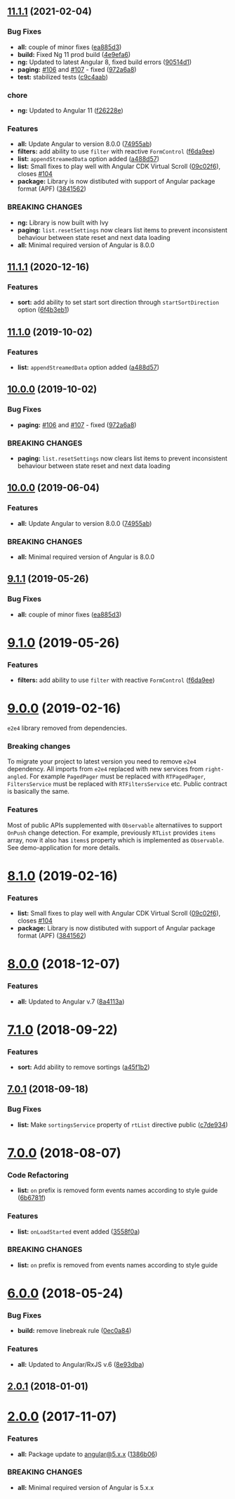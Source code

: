 ## [11.1.1](https://github.com/eastbanctechru/right-angled/compare/v8.0.0...v11.1.1) (2021-02-04)


### Bug Fixes

* **all:** couple of minor fixes ([ea885d3](https://github.com/eastbanctechru/right-angled/commit/ea885d3ccd6f719e10db2b7dc18ae41e3326c222))
* **build:** Fixed Ng 11 prod build ([4e9efa6](https://github.com/eastbanctechru/right-angled/commit/4e9efa6516a8fee6ef9aab73bf476428625ff18c))
* **ng:** Updated to latest Angular 8, fixed build errors ([90514d1](https://github.com/eastbanctechru/right-angled/commit/90514d129ac54c41a09723a393b88e73b3d7b956))
* **paging:** [#106](https://github.com/eastbanctechru/right-angled/issues/106) and [#107](https://github.com/eastbanctechru/right-angled/issues/107) - fixed ([972a6a8](https://github.com/eastbanctechru/right-angled/commit/972a6a86c253dcc95517144b50be58f791684f02))
* **test:** stabilized tests ([c9c4aab](https://github.com/eastbanctechru/right-angled/commit/c9c4aab863ab40f6533a3600aa0f2d2e11f1738d))


### chore

* **ng:** Updated to Angular 11 ([f26228e](https://github.com/eastbanctechru/right-angled/commit/f26228ecdff1246318be0448ef1f7b439569d0da))


### Features

* **all:** Update Angular to version 8.0.0 ([74955ab](https://github.com/eastbanctechru/right-angled/commit/74955ab895be3654eaecf0831b8247ea66001a22))
* **filters:** add ability to use `filter` with reactive `FormControl` ([f6da9ee](https://github.com/eastbanctechru/right-angled/commit/f6da9ee14036a9b941e527d92d1d59521290af5d))
* **list:** `appendStreamedData` option added ([a488d57](https://github.com/eastbanctechru/right-angled/commit/a488d5717047b070a78e60c24e7728e7a4183a3e))
* **list:** Small fixes to play well with Angular CDK Virtual Scroll ([09c02f6](https://github.com/eastbanctechru/right-angled/commit/09c02f60ffbb5b01c80e3a439bce7f4a7de73643)), closes [#104](https://github.com/eastbanctechru/right-angled/issues/104)
* **package:** Library is now distibuted with support of Angular package format (APF) ([3841562](https://github.com/eastbanctechru/right-angled/commit/3841562f4d7191c811a269e9376500259bb24bed))


### BREAKING CHANGES

* **ng:** Library is now built with Ivy
* **paging:** `list.resetSettings` now clears list items to prevent inconsistent behaviour
between state reset and next data loading
* **all:** Minimal required version of Angular is 8.0.0



## [11.1.1](https://github.com/eastbanctechru/right-angled/compare/v11.0.0...v11.1.1) (2020-12-16)

### Features

-   **sort:** add ability to set start sort direction through `startSortDirection` option ([6f4b3eb1](https://github.com/eastbanctechru/right-angled/commit/6f4b3eb1))

## [11.1.0](https://github.com/eastbanctechru/right-angled/compare/v11.0.0...v11.1.0) (2019-10-02)

### Features

-   **list:** `appendStreamedData` option added ([a488d57](https://github.com/eastbanctechru/right-angled/commit/a488d57))

## [10.0.0](https://github.com/eastbanctechru/right-angled/compare/v10.0.0...v11.0.0) (2019-10-02)

### Bug Fixes

-   **paging:** [#106](https://github.com/eastbanctechru/right-angled/issues/106) and [#107](https://github.com/eastbanctechru/right-angled/issues/107) - fixed ([972a6a8](https://github.com/eastbanctechru/right-angled/commit/972a6a8))

### BREAKING CHANGES

-   **paging:** `list.resetSettings` now clears list items to prevent inconsistent behaviour
    between state reset and next data loading

## [10.0.0](https://github.com/eastbanctechru/right-angled/compare/v9.1.1...v10.0.0) (2019-06-04)

### Features

-   **all:** Update Angular to version 8.0.0 ([74955ab](https://github.com/eastbanctechru/right-angled/commit/74955ab))

### BREAKING CHANGES

-   **all:** Minimal required version of Angular is 8.0.0

## [9.1.1](https://github.com/eastbanctechru/right-angled/compare/v8.0.0...v9.1.1) (2019-05-26)

### Bug Fixes

-   **all:** couple of minor fixes ([ea885d3](https://github.com/eastbanctechru/right-angled/commit/ea885d3))

# [9.1.0](https://github.com/eastbanctechru/right-angled/compare/v8.0.0...v9.1.0) (2019-05-26)

### Features

-   **filters:** add ability to use `filter` with reactive `FormControl` ([f6da9ee](https://github.com/eastbanctechru/right-angled/commit/f6da9ee))

# [9.0.0](https://github.com/eastbanctechru/right-angled/compare/v8.1.0...v9.0.0) (2019-02-16)

`e2e4` library removed from dependencies.

### Breaking changes

To migrate your project to latest version you need to remove `e2e4` dependency. All imports from `e2e4` replaced with new services from `right-angled`. For example `PagedPager` must be replaced with `RTPagedPager`, `FiltersService` must be replaced with `RTFiltersService` etc.
Public contract is basically the same.

### Features

Most of public APIs supplemented with `Observable` alternatiives to support `OnPush` change detection. For example, previously `RTList` provides `items` array, now it also has `items$` property which is implemented as `Observable`. See demo-application for more details.

# [8.1.0](https://github.com/eastbanctechru/right-angled/compare/v8.0.0...v8.1.0) (2019-02-16)

### Features

-   **list:** Small fixes to play well with Angular CDK Virtual Scroll ([09c02f6](https://github.com/eastbanctechru/right-angled/commit/09c02f6)), closes [#104](https://github.com/eastbanctechru/right-angled/issues/104)
-   **package:** Library is now distibuted with support of Angular package format (APF) ([3841562](https://github.com/eastbanctechru/right-angled/commit/3841562))

# [8.0.0](https://github.com/eastbanctechru/right-angled/compare/v7.1.0...v8.0.0) (2018-12-07)

### Features

-   **all:** Updated to Angular v.7 ([8a4113a](https://github.com/eastbanctechru/right-angled/commit/8a4113a))

<a name="7.1.0"></a>

# [7.1.0](https://github.com/eastbanctechru/right-angled/compare/v7.0.1...v7.1.0) (2018-09-22)

### Features

-   **sort:** Add ability to remove sortings ([a45f1b2](https://github.com/eastbanctechru/right-angled/commit/a45f1b2))

<a name="7.0.1"></a>

## [7.0.1](https://github.com/eastbanctechru/right-angled/compare/v7.0.0...v7.0.1) (2018-09-18)

### Bug Fixes

-   **list:** Make `sortingsService` property of `rtList` directive public ([c7de934](https://github.com/eastbanctechru/right-angled/commit/c7de934))

<a name="7.0.0"></a>

# [7.0.0](https://github.com/eastbanctechru/right-angled/compare/v6.0.0...v7.0.0) (2018-08-07)

### Code Refactoring

-   **list:** `on` prefix is removed form events names according to style guide ([6b6781f](https://github.com/eastbanctechru/right-angled/commit/6b6781f))

### Features

-   **list:** `onLoadStarted` event added ([3558f0a](https://github.com/eastbanctechru/right-angled/commit/3558f0a))

### BREAKING CHANGES

-   **list:** `on` prefix is removed from events names according to style guide

<a name="6.0.0"></a>

# [6.0.0](https://github.com/eastbanctechru/right-angled/compare/v2.0.1...v6.0.0) (2018-05-24)

### Bug Fixes

-   **build:** remove linebreak rule ([0ec0a84](https://github.com/eastbanctechru/right-angled/commit/0ec0a84))

### Features

-   **all:** Updated to Angular/RxJS v.6 ([8e93dba](https://github.com/eastbanctechru/right-angled/commit/8e93dba))

<a name="2.0.1"></a>

## [2.0.1](https://github.com/eastbanctechru/right-angled/compare/v2.0.0...v2.0.1) (2018-01-01)

<a name="2.0.0"></a>

# [2.0.0](https://github.com/eastbanctechru/right-angled/compare/v1.4.2...v2.0.0) (2017-11-07)

### Features

-   **all:** Package update to angular@5.x.x ([1386b06](https://github.com/eastbanctechru/right-angled/commit/1386b06))

### BREAKING CHANGES

-   **all:** Minimal required version of Angular is 5.x.x
